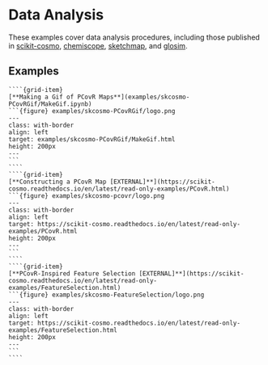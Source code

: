 # Data Analysis
These examples cover data analysis procedures, including those published in [scikit-cosmo](https://github.com/lab-cosmo/scikit-cosmo), [chemiscope](https://github.com/lab-cosmo/chemiscope), [sketchmap](https://github.com/lab-cosmo/sketchmap), and [glosim](https://github.com/lab-cosmo/glosim).


## Examples
`````{grid}
````{grid-item}
[**Making a Gif of PCovR Maps**](examples/skcosmo-PCovRGif/MakeGif.ipynb)
```{figure} examples/skcosmo-PCovRGif/logo.png
---
class: with-border
align: left
target: examples/skcosmo-PCovRGif/MakeGif.html
height: 200px
---
```
````
````{grid-item}
[**Constructing a PCovR Map [EXTERNAL]**](https://scikit-cosmo.readthedocs.io/en/latest/read-only-examples/PCovR.html)
```{figure} examples/skcosmo-pcovr/logo.png
---
class: with-border
align: left
target: https://scikit-cosmo.readthedocs.io/en/latest/read-only-examples/PCovR.html
height: 200px
---
```
````
````{grid-item}
[**PCovR-Inspired Feature Selection [EXTERNAL]**](https://scikit-cosmo.readthedocs.io/en/latest/read-only-examples/FeatureSelection.html)
```{figure} examples/skcosmo-FeatureSelection/logo.png
---
class: with-border
align: left
target: https://scikit-cosmo.readthedocs.io/en/latest/read-only-examples/FeatureSelection.html
height: 200px
---
```
````
`````
